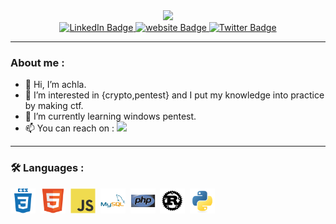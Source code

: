 <div id="header" align="center">
  <img src="https://media2.giphy.com/media/1oBwBVLGoLteCP2kyD/giphy.gif?cid=ecf05e47ilc3fpnimqfgvubgn5cvwv0sf49loci4c1sjv2kb&rid=giphy.gif&ct=g" width="100"/>
</div>
<div id="badges" align="center">
  <a href="https://www.linkedin.com/in/ayoub-ch-babi/">
    <img src="https://img.shields.io/badge/LinkedIn-0077B5?style=for-the-badge&logo=linkedin&logoColor=white" alt="LinkedIn Badge"/>
  </a>
  <a href="https://achla95.github.io/">
    <img src="https://img.shields.io/badge/GitHub-100000?style=for-the-badge&logo=github&logoColor=white" alt="website Badge"/>
  </a>
  <a href="https://twitter.com/achla95">
    <img src="https://img.shields.io/badge/Twitter-1DA1F2?style=for-the-badge&logo=twitter&logoColor=white" alt="Twitter Badge"/>
  </a>
</div>

---

### About me : 

- 👋 Hi, I’m achla.
- 🏴 I’m interested in {crypto,pentest} and I put my knowledge into practice by making ctf.
- 👀 I’m currently learning windows pentest.
- 📫 You can reach on : <a href="mailto:achbabi@proton.me?"><img src="https://img.shields.io/badge/ProtonMail-8B89CC?style=for-the-badge&logo=protonmail&logoColor=white"/></a>

---

### :hammer_and_wrench: Languages : 
<div>
  <img src="https://github.com/devicons/devicon/blob/master/icons/css3/css3-plain-wordmark.svg"  title="CSS3" alt="CSS" width="40" height="40"/>&nbsp;
  <img src="https://github.com/devicons/devicon/blob/master/icons/html5/html5-original.svg" title="HTML5" alt="HTML" width="40" height="40"/>&nbsp;
  <img src="https://github.com/devicons/devicon/blob/master/icons/javascript/javascript-original.svg" title="JavaScript" alt="JavaScript" width="40" height="40"/>&nbsp;
  <img src="https://github.com/devicons/devicon/blob/master/icons/mysql/mysql-original-wordmark.svg" title="MySQL"  alt="MySQL" width="40" height="40"/>&nbsp;
  <img src="https://github.com/devicons/devicon/blob/master/icons/php/php-original.svg" title="PHP"  alt="PHP" width="40" height="40"/>&nbsp;
  <img src="https://github.com/devicons/devicon/blob/master/icons/rust/rust-plain.svg" title="RUST"  alt="RUST" width="40" height="40"/>&nbsp;
  <img src="https://github.com/devicons/devicon/blob/master/icons/python/python-original.svg" title="PHP"  alt="PHP" width="40" height="40"/>&nbsp;

</div>

<!---
achla95/achla95 is a ✨ special ✨ repository because its `README.md` (this file) appears on your GitHub profile.
You can click the Preview link to take a look at your changes.
--->
